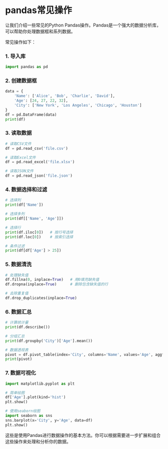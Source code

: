 # pandas常见操作

让我们介绍一些常见的Python Pandas操作。Pandas是一个强大的数据分析库，可以帮助你处理数据框和系列数据。

常见操作如下：

### 1. 导入库
``` python
import pandas as pd
```
### 2. 创建数据框
``` python
data = {
    'Name': ['Alice', 'Bob', 'Charlie', 'David'],
    'Age': [24, 27, 22, 32],
    'City': ['New York', 'Los Angeles', 'Chicago', 'Houston']
}
df = pd.DataFrame(data)
print(df)
```
### 3. 读取数据
```python
# 读取CSV文件
df = pd.read_csv('file.csv')

# 读取Excel文件
df = pd.read_excel('file.xlsx')

# 读取JSON文件
df = pd.read_json('file.json')
```
### 4. 数据选择和过滤
```python
# 选择列
print(df['Name'])

# 选择多列
print(df[['Name', 'Age']])

# 选择行
print(df.iloc[0])   # 按行号选择
print(df.loc[0])    # 按索引选择

# 条件过滤
print(df[df['Age'] > 25])
```
### 5. 数据清洗
``` python
# 处理缺失值
df.fillna(0, inplace=True)   # 用0填充缺失值
df.dropna(inplace=True)      # 删除包含缺失值的行

# 去除重复值
df.drop_duplicates(inplace=True)
```
### 6. 数据汇总
``` python
# 计算统计量
print(df.describe())

# 分组汇总
print(df.groupby('City')['Age'].mean())

# 数据透视表
pivot = df.pivot_table(index='City', columns='Name', values='Age', aggfunc='mean')
print(pivot)
```
### 7. 数据可视化
``` python
import matplotlib.pyplot as plt

# 简单绘图
df['Age'].plot(kind='hist')
plt.show()

# 使用seaborn绘图
import seaborn as sns
sns.barplot(x='City', y='Age', data=df)
plt.show()
```
这些是使用Pandas进行数据操作的基本方法。你可以根据需要进一步扩展和组合这些操作来处理和分析你的数据。